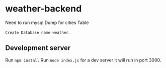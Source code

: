 # weather-backend

Need to run mysql Dump for cities Table

`Create Database name weather`.

## Development server
Run `npm install`
Run `node index.js` for a dev server it will run in port 3000.